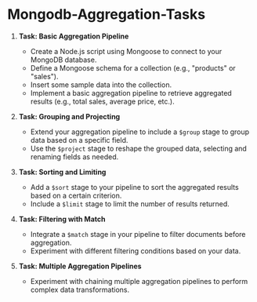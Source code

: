 # Mongodb-Aggregation-Tasks

1. **Task: Basic Aggregation Pipeline**

   - Create a Node.js script using Mongoose to connect to your MongoDB database.
   - Define a Mongoose schema for a collection (e.g., "products" or "sales").
   - Insert some sample data into the collection.
   - Implement a basic aggregation pipeline to retrieve aggregated results (e.g., total sales, average price, etc.).

2. **Task: Grouping and Projecting**

   - Extend your aggregation pipeline to include a `$group` stage to group data based on a specific field.
   - Use the `$project` stage to reshape the grouped data, selecting and renaming fields as needed.


3. **Task: Sorting and Limiting**

   - Add a `$sort` stage to your pipeline to sort the aggregated results based on a certain criterion.
   - Include a `$limit` stage to limit the number of results returned.

4. **Task: Filtering with Match**

   - Integrate a `$match` stage in your pipeline to filter documents before aggregation.
   - Experiment with different filtering conditions based on your data.

5. **Task: Multiple Aggregation Pipelines**

   - Experiment with chaining multiple aggregation pipelines to perform complex data transformations.



